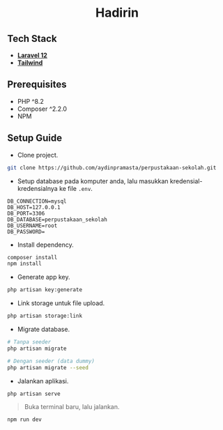<h1 align="center">Hadirin</h1>

## Tech Stack

- **[Laravel 12](https://laravel.com/)**
- **[Tailwind](https://tailwindcss.com/)**

## Prerequisites
- PHP ^8.2
- Composer ^2.2.0
- NPM

## Setup Guide

- Clone project.
```bash
git clone https://github.com/aydinpramasta/perpustakaan-sekolah.git
```
- Setup database pada komputer anda, lalu masukkan kredensial-kredensialnya ke file `.env`.
```
DB_CONNECTION=mysql
DB_HOST=127.0.0.1
DB_PORT=3306
DB_DATABASE=perpustakaan_sekolah
DB_USERNAME=root
DB_PASSWORD=
```
- Install dependency.
```bash
composer install
npm install
```
- Generate app key.
```bash
php artisan key:generate
```
- Link storage untuk file upload.
```bash
php artisan storage:link
```
- Migrate database.
```bash
# Tanpa seeder
php artisan migrate

# Dengan seeder (data dummy)
php artisan migrate --seed
```
- Jalankan aplikasi.
```bash
php artisan serve
```
> Buka terminal baru, lalu jalankan.
```bash
npm run dev
```
